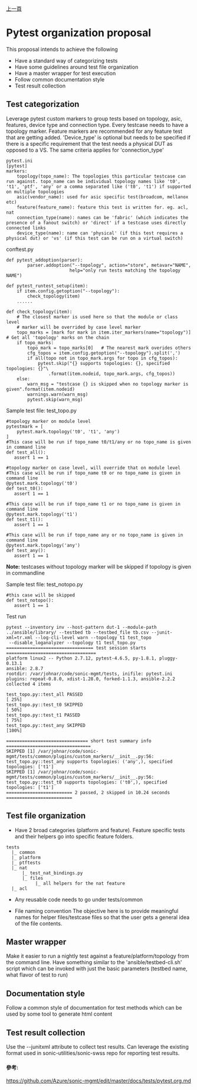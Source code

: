 [上一頁](https://jian-hong-wu.github.io/blog/)

# Pytest organization proposal

This proposal intends to achieve the following
  - Have a standard way of categorizing tests
  - Have some guidelines around test file organization
  - Have a master wrapper for test execution
  - Follow common documentation style
  - Test result collection

## Test categorization
Leverage pytest custom markers to group tests based on topology, asic, features, device type and connection type.
Every testcase needs to have a topology marker. Feature markers are recommended for any feature test that are getting added.
'Device_type' is optional but needs to be specified if there is a specific requirement that the test needs a physical DUT as opposed to a VS. The same criteria applies for 'connection_type'

```
pytest.ini
[pytest]
markers:
    topology(topo_name): The topologies this particular testcase can run against. topo_name can be individual topology names like 't0', 't1', 'ptf', 'any' or a comma separated like ('t0', 't1') if supported on multiple topologies
    asic(vendor_name): used for asic specific test(broadcom, mellanox etc)
    feature(feature_name): feature this test is written for. eg. acl, nat
    connection_type(name): names can be 'fabric' (which indicates the presence of a fanout switch) or 'direct' if a testcase uses directly connected links
    device_type(name): name can 'physical' (if this test requires a physical dut) or 'vs' (if this test can be run on a virtual switch)

```
conftest.py

```
def pytest_addoption(parser):
        parser.addoption("--topology", action="store", metavar="NAME",
                        help="only run tests matching the topology NAME")

def pytest_runtest_setup(item):
    if item.config.getoption("--topology"):
        check_topology(item)
    ......

def check_topology(item):
    # The closest marker is used here so that the module or class level
    # marker will be overrided by case level marker
    topo_marks = [mark for mark in item.iter_markers(name="topology")]   # Get all 'topology' marks on the chain
    if topo_marks:
        topo_mark = topo_marks[0]   # The nearest mark overides others
        cfg_topos = item.config.getoption("--topology").split(',')
        if all(topo not in topo_mark.args for topo in cfg_topos):
            pytest.skip("{} supports topologies: {}, specified topologies: {}"\
                .format(item.nodeid, topo_mark.args, cfg_topos))
    else:
        warn_msg = "testcase {} is skipped when no topology marker is given".format(item.nodeid)
        warnings.warn(warn_msg)
        pytest.skip(warn_msg)
```

Sample test file: test_topo.py

```
#topology marker on module level
pytestmark = [
    pytest.mark.topology('t0', 't1', 'any')
]
#This case will be run if topo_name t0/t1/any or no topo_name is given in command line
def test_all():
   assert 1 == 1

#topology marker on case level, will override that on module level
#This case will be run if topo_name t0 or no topo_name is given in command line
@pytest.mark.topology('t0')
def test_t0():
   assert 1 == 1

#This case will be run if topo_name t1 or no topo_name is given in command line
@pytest.mark.topology('t1')
def test_t1():
   assert 1 == 1

#This case will be run if topo_name any or no topo_name is given in command line
@pytest.mark.topology('any')
def test_any():
   assert 1 == 1

```
**Note:** testcases without topology marker will be skipped if topology is given in commandline

Sample test file: test_notopo.py

```
#this case will be skipped
def test_notopo():
   assert 1 == 1

```

Test run

```
pytest --inventory inv --host-pattern dut-1 --module-path ../ansible/library/ --testbed tb --testbed_file tb.csv --junit-xml=tr.xml --log-cli-level warn --topology t1 test_topo
 --disable_loganalyzer --topology t1 test_topo.py
================================= test session starts ==================================
platform linux2 -- Python 2.7.12, pytest-4.6.5, py-1.8.1, pluggy-0.13.1
ansible: 2.8.7
rootdir: /var/johnar/code/sonic-mgmt/tests, inifile: pytest.ini
plugins: repeat-0.8.0, xdist-1.28.0, forked-1.1.3, ansible-2.2.2
collected 4 items

test_topo.py::test_all PASSED                                                    [ 25%]
test_topo.py::test_t0 SKIPPED                                                    [ 50%]
test_topo.py::test_t1 PASSED                                                     [ 75%]
test_topo.py::test_any SKIPPED                                                   [100%]

=============================== short test summary info ================================
SKIPPED [1] /var/johnar/code/sonic-mgmt/tests/common/plugins/custom_markers/__init__.py:56: test_topo.py::test_any supports topologies: ('any',), specified topologies: ['t1']
SKIPPED [1] /var/johnar/code/sonic-mgmt/tests/common/plugins/custom_markers/__init__.py:56: test_topo.py::test_t0 supports topologies: ('t0',), specified topologies: ['t1']
========================= 2 passed, 2 skipped in 10.24 seconds =========================
```
## Test file organization
- Have 2 broad categories (platform and feature). Feature specific tests and their helpers go into specific feature folders.

```
tests
  |_ common
  |_ platform
  |_ ptftests
  |_ nat
      |_ test_nat_bindings.py
      |_ files
           |_ all helpers for the nat feature
  |_ acl

```

- Any reusable code needs to go under tests/common

- File naming convention
  The objective here is to provide meaningful names for helper files/testcase files so that the user gets a general idea of the file contents.


## Master wrapper
Make it easier to run a nightly test against a feature/platform/topology from the command line. Have something similar to the 'ansible/testbed-cli.sh' script which can be invoked with just the basic parameters (testbed name, what flavor of test to run)


## Documentation style
Follow a common style of documentation for test methods which can be used by some tool to generate html content


## Test result collection
Use the --junitxml attribute to collect test results. Can leverage the existing format used in sonic-utilities/sonic-swss repo for reporting test results.

#### 參考:

https://github.com/Azure/sonic-mgmt/edit/master/docs/tests/pytest.org.md
